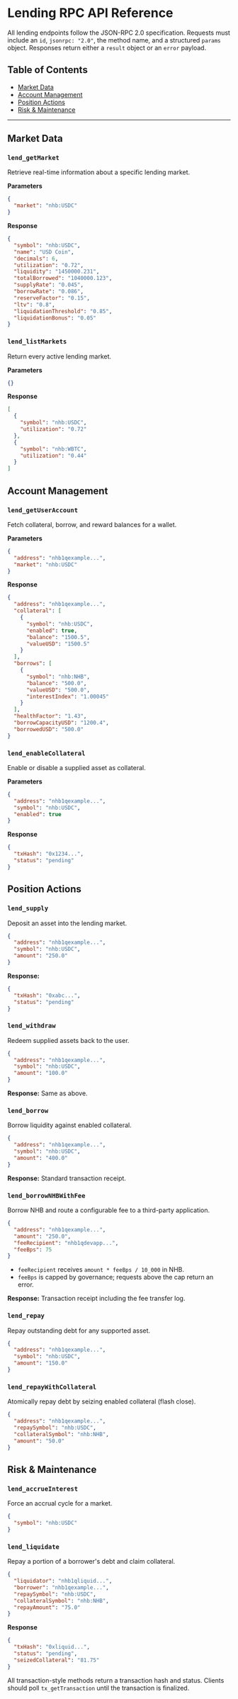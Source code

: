 # Lending RPC API Reference

All lending endpoints follow the JSON-RPC 2.0 specification. Requests must
include an `id`, `jsonrpc: "2.0"`, the method name, and a structured `params`
object. Responses return either a `result` object or an `error` payload.

## Table of Contents

- [Market Data](#market-data)
- [Account Management](#account-management)
- [Position Actions](#position-actions)
- [Risk & Maintenance](#risk--maintenance)

---

## Market Data

### `lend_getMarket`
Retrieve real-time information about a specific lending market.

**Parameters**

```json
{
  "market": "nhb:USDC"
}
```

**Response**

```json
{
  "symbol": "nhb:USDC",
  "name": "USD Coin",
  "decimals": 6,
  "utilization": "0.72",
  "liquidity": "1450000.231",
  "totalBorrowed": "1040000.123",
  "supplyRate": "0.045",
  "borrowRate": "0.086",
  "reserveFactor": "0.15",
  "ltv": "0.8",
  "liquidationThreshold": "0.85",
  "liquidationBonus": "0.05"
}
```

### `lend_listMarkets`
Return every active lending market.

**Parameters**

```json
{}
```

**Response**

```json
[
  {
    "symbol": "nhb:USDC",
    "utilization": "0.72"
  },
  {
    "symbol": "nhb:WBTC",
    "utilization": "0.44"
  }
]
```

## Account Management

### `lend_getUserAccount`
Fetch collateral, borrow, and reward balances for a wallet.

**Parameters**

```json
{
  "address": "nhb1qexample...",
  "market": "nhb:USDC"
}
```

**Response**

```json
{
  "address": "nhb1qexample...",
  "collateral": [
    {
      "symbol": "nhb:USDC",
      "enabled": true,
      "balance": "1500.5",
      "valueUSD": "1500.5"
    }
  ],
  "borrows": [
    {
      "symbol": "nhb:NHB",
      "balance": "500.0",
      "valueUSD": "500.0",
      "interestIndex": "1.00045"
    }
  ],
  "healthFactor": "1.43",
  "borrowCapacityUSD": "1200.4",
  "borrowedUSD": "500.0"
}
```

### `lend_enableCollateral`
Enable or disable a supplied asset as collateral.

**Parameters**

```json
{
  "address": "nhb1qexample...",
  "symbol": "nhb:USDC",
  "enabled": true
}
```

**Response**

```json
{
  "txHash": "0x1234...",
  "status": "pending"
}
```

## Position Actions

### `lend_supply`
Deposit an asset into the lending market.

```json
{
  "address": "nhb1qexample...",
  "symbol": "nhb:USDC",
  "amount": "250.0"
}
```

**Response:**

```json
{
  "txHash": "0xabc...",
  "status": "pending"
}
```

### `lend_withdraw`
Redeem supplied assets back to the user.

```json
{
  "address": "nhb1qexample...",
  "symbol": "nhb:USDC",
  "amount": "100.0"
}
```

**Response:** Same as above.

### `lend_borrow`
Borrow liquidity against enabled collateral.

```json
{
  "address": "nhb1qexample...",
  "symbol": "nhb:USDC",
  "amount": "400.0"
}
```

**Response:** Standard transaction receipt.

### `lend_borrowNHBWithFee`
Borrow NHB and route a configurable fee to a third-party application.

```json
{
  "address": "nhb1qexample...",
  "amount": "250.0",
  "feeRecipient": "nhb1qdevapp...",
  "feeBps": 75
}
```

- `feeRecipient` receives `amount * feeBps / 10_000` in NHB.
- `feeBps` is capped by governance; requests above the cap return an error.

**Response:** Transaction receipt including the fee transfer log.

### `lend_repay`
Repay outstanding debt for any supported asset.

```json
{
  "address": "nhb1qexample...",
  "symbol": "nhb:USDC",
  "amount": "150.0"
}
```

### `lend_repayWithCollateral`
Atomically repay debt by seizing enabled collateral (flash close).

```json
{
  "address": "nhb1qexample...",
  "repaySymbol": "nhb:USDC",
  "collateralSymbol": "nhb:NHB",
  "amount": "50.0"
}
```

## Risk & Maintenance

### `lend_accrueInterest`
Force an accrual cycle for a market.

```json
{
  "symbol": "nhb:USDC"
}
```

### `lend_liquidate`
Repay a portion of a borrower\'s debt and claim collateral.

```json
{
  "liquidator": "nhb1qliquid...",
  "borrower": "nhb1qexample...",
  "repaySymbol": "nhb:USDC",
  "collateralSymbol": "nhb:NHB",
  "repayAmount": "75.0"
}
```

**Response**

```json
{
  "txHash": "0xliquid...",
  "status": "pending",
  "seizedCollateral": "81.75"
}
```

All transaction-style methods return a transaction hash and status. Clients
should poll `tx_getTransaction` until the transaction is finalized.
